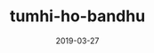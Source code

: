 ---
slug: /video/tumhi-ho-bandhu
date: 2019-03-27
title: tumhi-ho-bandhu
videoImage: ../images/tumhi-ho-bandhu.webp
videoTitle: Tumhi Ho Bandhu (Full Video Song) | Cocktail | Saif Ai Khan, Deepika Padukone & Diana Penty
videoSourceURL: https://www.youtube.com/embed/o1RducJbUdc
---